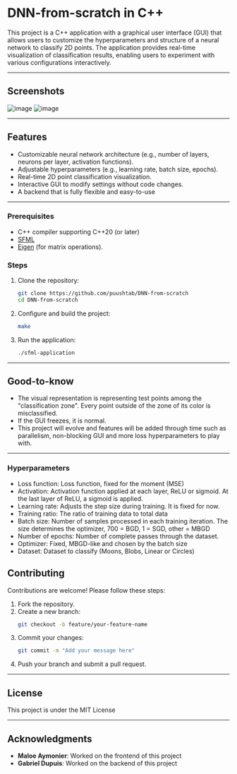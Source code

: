 # DNN-from-scratch in C++

This project is a C++ application with a graphical user interface (GUI) that allows users to customize the hyperparameters and structure of a neural network to classify 2D points. The application provides real-time visualization of classification results, enabling users to experiment with various configurations interactively.

---
## **Screenshots**
![image](https://github.com/user-attachments/assets/f7ddbe53-5fa2-45be-b641-650cbe111e0d)
![image](https://github.com/user-attachments/assets/be666087-b3bb-404a-96a6-1efad3e22674)

---

## **Features**
- Customizable neural network architecture (e.g., number of layers, neurons per layer, activation functions).
- Adjustable hyperparameters (e.g., learning rate, batch size, epochs).
- Real-time 2D point classification visualization.
- Interactive GUI to modify settings without code changes.
- A backend that is fully flexible and easy-to-use
---

### **Prerequisites**
- C++ compiler supporting C++20 (or later)
- [SFML](https://www.sfml-dev.org/fr/) 
- [Eigen](https://eigen.tuxfamily.org/) (for matrix operations).

### **Steps**
1. Clone the repository:
   ```bash
   git clone https://github.com/puushtab/DNN-from-scratch
   cd DNN-from-scratch
   ```
   
2. Configure and build the project:
   ```bash
   make
   ```

3. Run the application:
   ```bash
   ./sfml-application
   ```
   
---

## **Good-to-know**
- The visual representation is representing test points among the "classification zone". Every point outside of the zone of its color is misclassified.
- If the GUI freezes, it is normal.
- This project will evolve and features will be added through time such as parallelism, non-blocking GUI and more loss hyperparameters to play with.
  
---


### **Hyperparameters**
- Loss function: Loss function, fixed for the moment (MSE)
- Activation: Activation function applied at each layer, ReLU or sigmoid. At the last layer of ReLU, a sigmoid is applied.
- Learning rate: Adjusts the step size during training. It is fixed for now.
- Training ratio: The ratio of training data to total data
- Batch size: Number of samples processed in each training iteration. The size determines the optimizer, 700 = BGD, 1 = SGD, other = MBGD
- Number of epochs: Number of complete passes through the dataset.
- Optimizer: Fixed, MBGD-like and chosen by the batch size
- Dataset: Dataset to classify (Moons, Blobs, Linear or Circles)

## **Contributing**
Contributions are welcome! Please follow these steps:
1. Fork the repository.
2. Create a new branch:
   ```bash
   git checkout -b feature/your-feature-name
   ```
3. Commit your changes:
   ```bash
   git commit -m "Add your message here"
   ```
4. Push your branch and submit a pull request.

---

## **License**
This project is under the MIT License

---

## **Acknowledgments**
- **Maloe Aymonier**: Worked on the frontend of this project
- **Gabriel Dupuis**: Worked on the backend of this project

